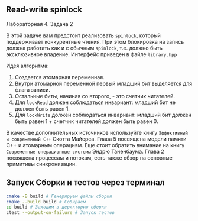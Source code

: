 ## Read-write spinlock
Лабораторная 4. Задача 2

В этой задаче вам предстоит реализовать ```spinlock```, который поддерживает конкурентные чтения. При этом блокировка на запись должна работать как и с обычным ```spinlock```, т.е. должно быть эксклюзивное владение.
Интерфейс приведен в файле ```library.hpp```

Идея алгоритма:
1. Создается атомарная переменная.
2. Внутри атомарной переменной первый младший бит выделяется для флага записи.
3. Остальные биты, начиная со второго, - это счетчик читателей.
4. Для `lockRead` должен соблюдаться инвариант: младший бит не должен быть равен 1.
5. Для `lockWrite` должен соблюдаться инвариант: младший бит должен быть равен 1 + счетчик читателей должен быть равен 0.

В качестве дополнительных источников используйте книгу ```Эффективный и современный С++``` Скотта Майерса. Глава 5 посвящена модели памяти C++ и атомарным операциям.
Еще стоит обратить внимание на книгу ```Современные операционные системы``` Эндрю Таненбаума. Глава 2 посвящена процессам и потокам, есть также обзор на основные примитивы синхронизации. 
## Запуск Сборки и тестов через терминал

```bash
cmake -B build # Генерируем файлы сборки
cmake --build build # Собираем
cd build # Заходим в дерикторию сборки
ctest --output-on-failure # Запуск тестов
```